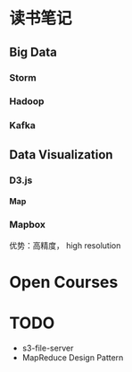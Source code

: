 # 读书笔记
## Big Data
### Storm

### Hadoop

### Kafka


## Data Visualization
### D3.js
#### Map

### Mapbox
优势：高精度， high resolution





# Open Courses




# TODO
- s3-file-server
- MapReduce Design Pattern